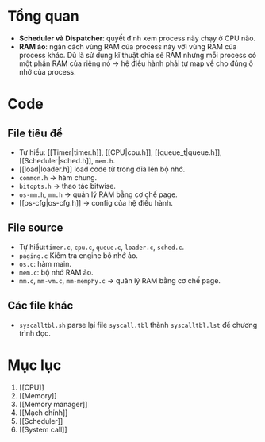 # Tổng quan
- **Scheduler và Dispatcher**: quyết định xem process này chạy ở CPU nào.
- **RAM ảo**: ngăn cách vùng RAM của process này với vùng RAM của process khác. Dù là sử dụng kĩ thuật chia sẻ RAM nhưng mỗi process có một phần RAM của riêng nó -> hệ điều hành phải tự map về cho đúng ô nhớ của process.
# Code
## File tiêu đề
-  Tự hiểu: [[Timer|timer.h]], [[CPU|cpu.h]], [[queue_t|queue.h]],  [[Scheduler|sched.h]], `mem.h`.
- [[load|loader.h]] load code từ trong đĩa lên bộ nhớ.
- `common.h` -> hàm chung.
- `bitopts.h` -> thao tác bitwise.
- `os-mm.h`, `mm.h` -> quản lý RAM bằng cơ chế page.
- [[os-cfg|os-cfg.h]] -> config của hệ điều hành.
## File source
- Tự hiểu:`timer.c`, `cpu.c`, `queue.c`, `loader.c`, `sched.c`.
- `paging.c` Kiểm tra engine bộ nhớ ảo.
- `os.c`: hàm main.
- `mem.c`: bộ nhớ RAM ảo.
- `mm.c`, `mm-vm.c`, `mm-memphy.c` -> quản lý RAM bằng cơ chế page.
## Các file khác
- `syscalltbl.sh` parse lại file `syscall.tbl` thành `syscalltbl.lst` để chương trình đọc.

# Mục lục
1. [[CPU]]
2. [[Memory]]
3. [[Memory manager]]
4. [[Mạch chính]]
5. [[Scheduler]]
6. [[System call]]
